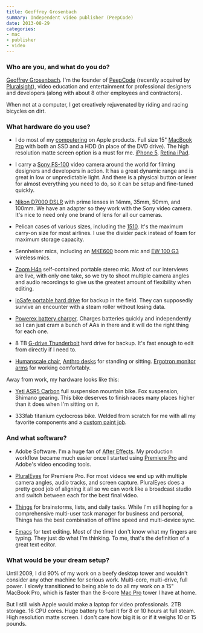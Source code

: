 ```yaml
---
title: Geoffrey Grosenbach
summary: Independent video publisher (PeepCode)
date: 2013-08-29
categories:
- mac
- publisher
- video
---
```


### Who are you, and what do you do?

[Geoffrey Grosenbach](http://twitter.com/topfunky "Geoffrey's Twitter account."). I'm the founder of [PeepCode](https://peepcode.com/ "The PeepCode site.") (recently acquired by [Pluralsight](http://pluralsight.com/ "The Pluralsight site.")), video education and entertainment for professional designers and developers (along with about 8 other employees and contractors).

When not at a computer, I get creatively rejuvenated by riding and racing bicycles on dirt.

### What hardware do you use?

* I do most of my [computering](https://peepcode.com/blog/2013/charismatic-duo/img/dinosaur-hands.gif "A GIF of dinosaur hands.") on Apple products. Full size 15" [MacBook Pro][macbook-pro] with both an SSD and a HDD (in place of the DVD drive). The high resolution matte screen option is a must for me. [iPhone 5][iphone-5], [Retina iPad][ipad-3].

* I carry a [Sony FS-100][nex-fs100uk] video camera around the world for filming designers and developers in action. It has a great dynamic range and is great in low or unpredictable light. And there is a physical button or lever for almost everything you need to do, so it can be setup and fine-tuned quickly.

* [Nikon D7000 DSLR][d7000] with prime lenses in 14mm, 35mm, 50mm, and 100mm. We have an adapter so they work with the Sony video camera. It's nice to need only one brand of lens for all our cameras.

* Pelican cases of various sizes, including the [1510][1510-carry-on-case]. It's the maximum carry-on size for most airlines. I use the divider pack instead of foam for maximum storage capacity.

* Sennheiser mics, including an [MKE600][mke-600] boom mic and [EW 100 G3][ew-100-g3] wireless mics.

* [Zoom H4n][h4n] self-contained portable stereo mic. Most of our interviews are live, with only one take, so we try to shoot multiple camera angles and audio recordings to give us the greatest amount of flexibility when editing.

* [ioSafe portable hard drive][rugged-portable] for backup in the field. They can supposedly survive an encounter with a steam roller without losing data.

* [Powerex battery charger][mh-c801d]. Charges batteries quickly and independently so I can just cram a bunch of AAs in there and it will do the right thing for each one.
 
* 8 TB [G-drive Thunderbolt][g-raid-thunderbolt] hard drive for backup. It's fast enough to edit from directly if I need to.

* [Humanscale chair][freedom.2], [Anthro desks][fit-console] for standing or sitting. [Ergotron monitor arms][lx-dual-stacking-arm] for working comfortably.

Away from work, my hardware looks like this:

* [Yeti ASR5 Carbon][asr-5-c] full suspension mountain bike. Fox suspension, Shimano gearing. This bike deserves to finish races many places higher than it does when I'm sitting on it.
 
* 333fab titanium cyclocross bike. Welded from scratch for me with all my favorite components and a [custom paint job](https://www.facebook.com/media/set/?set=a.438084979603385.1073741826.262675223811029&type=1 "Photos of Geoffrey's bike.").

### And what software?

* Adobe Software. I'm a huge fan of [After Effects][after-effects]. My production workflow became much easier once I started using [Premiere Pro][premiere-pro] and Adobe's video encoding tools.

* [PluralEyes][] for Premiere Pro. For most videos we end up with multiple camera angles, audio tracks, and screen capture. PluralEyes does a pretty good job of aligning it all so we can work like a broadcast studio and switch between each for the best final video.

* [Things][] for brainstorms, lists, and daily tasks. While I'm still hoping for a comprehensive multi-user task manager for business and personal, Things has the best combination of offline speed and multi-device sync.

* [Emacs][] for text editing. Most of the time I don't know what my fingers are typing. They just do what I'm thinking. To me, that's the definition of a great text editor.

### What would be your dream setup?

Until 2009, I did 90% of my work on a beefy desktop tower and wouldn't consider any other machine for serious work. Multi-core, multi-drive, full power. I slowly transitioned to being able to do all my work on a 15" MacBook Pro, which is faster than the 8-core [Mac Pro][mac-pro] tower I have at home.

But I still wish Apple would make a laptop for video professionals. 2TB storage. 16 CPU cores. Huge battery to fuel it for 8 or 10 hours at full steam. High resolution matte screen. I don't care how big it is or if it weighs 10 or 15 pounds.

[1510-carry-on-case]: https://www.pelican.com/us/en/product/cases/carry-on-case/protector/1510 "A solid camera case that meets airline standards for carry-on luggage."
[after-effects]: https://www.adobe.com/products/aftereffects.html "Motion graphics and video editing software."
[asr-5-c]: https://www.mtbr.com/product/bikes/xc-suspensio/yeti-cycles/as-r-5-carbon.html "A bike."
[d7000]: https://www.nikonusa.com/en/Nikon-Products/Product/dslr-cameras/25468/D7000.html "A 16.2 megapixel DSLR."
[emacs]: http://www.gnu.org/software/emacs/ "A free open-source text editor."
[ew-100-g3]: https://en-us.sennheiser.com/wireless-clip-on-lavalier-microphone-set-presentation-ew-100-eng-g3 "A wireless microphone system."
[fit-console]: http://www.anthro.com/products/fit-console "A curved sitting/standing desk."
[freedom.2]: https://www.humanscale.com/products/product_detail.cfm?group=FreedomTaskChairWithHeadrest "A chair."
[g-raid-thunderbolt]: https://www.g-technology.com/products/g-raid-thunderbolt-mac-and-pc "A dual-drive RAID Thunderbolt storage system."
[h4n]: https://www.zoom.co.jp/english/products/h4n/ "A digital audio recorder."
[ipad-3]: https://www.apple.com/ipad/ "A tablet device with a retina display."
[iphone-5]: https://en.wikipedia.org/wiki/IPhone_5 "A smartphone."
[lx-dual-stacking-arm]: https://www.ergotron.com/ProductsDetails/tabid/65/PRDID/355/language/en-US/Default.aspx "An arm for two LCD monitors."
[mac-pro]: https://www.apple.com/mac-pro/ "The Intel-based Mac tower computer."
[macbook-pro]: https://www.apple.com/macbook-pro/ "A laptop."
[mh-c801d]: https://www.mahaenergy.com/mh-c801d/ "An 8-cell AA/AAA battery recharger."
[mke-600]: https://en-us.sennheiser.com/camera-mic-dslr-shotgun-video-mke-600 "A microphone."
[nex-fs100uk]: https://pro.sony.com/bbsc/ssr/product-NEXFS100UK/ "A camcorder with interchangeable lenses."
[pluraleyes]: https://www.redgiant.com/products/pluraleyes/ "Software to synchronise video and audio tracks."
[premiere-pro]: https://en.wikipedia.org/wiki/Adobe_Premiere_Pro "A video editing suite."
[rugged-portable]: http://iosafe.com/products-rugged-portable-overview "A well-protected portable hard drive."
[things]: https://culturedcode.com/things/ "A task management application for the Mac."
